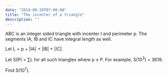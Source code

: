 ```yaml
---
date: "2014-09-28T07:00:00"
title: "The incenter of a triangle"
description: ""
---
```


<p>
ABC is an integer sided triangle with incenter I and perimeter p.
The segments IA, IB and IC have integral length as well. 
</p>
<p>
Let L = p + |IA| + |IB| + |IC|. 
</p>
<p>
Let S(P) = ∑L for all such triangles where p ≤ P. For example, S(10<sup>3</sup>) = 3619.
</p>
<p>
Find S(10<sup>7</sup>).
</p>

